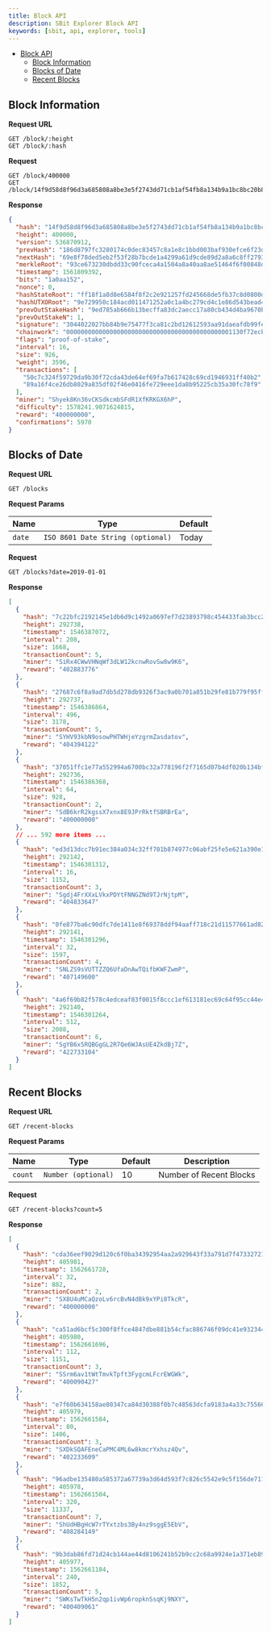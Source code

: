```yaml
---
title: Block API
description: SBit Explorer Block API
keywords: [sbit, api, explorer, tools]
---
```



- [Block API](#Block-API)
  - [Block Information](#Block-Information)
  - [Blocks of Date](#Blocks-of-Date)
  - [Recent Blocks](#Recent-Blocks)


## Block Information

**Request URL**
```
GET /block/:height
GET /block/:hash
```

**Request**
```
GET /block/400000
GET /block/14f9d58d8f96d3a685808a8be3e5f2743dd71cb1af54fb8a134b9a1bc8bc20b8
```

**Response**
```json
{
  "hash": "14f9d58d8f96d3a685808a8be3e5f2743dd71cb1af54fb8a134b9a1bc8bc20b8",
  "height": 400000,
  "version": 536870912,
  "prevHash": "186d8797fc3280174c0dec83457c8a1e8c1bbd003baf930efce6f23d6cf2ac5a",
  "nextHash": "69e8f78ded5eb2f53f28b7bcde1a4299a61d9cde89d2a8a6c8ff2793fc777119",
  "merkleRoot": "93ce673230dbdd33c90fceca4a1504a8a40aa8ae51464f6f00848d239f08e0b8",
  "timestamp": 1561809392,
  "bits": "1a0aa152",
  "nonce": 0,
  "hashStateRoot": "ff18f1a8d8e6584f8f2c2e921257fd245668de5fb37c8d0800de675eaf673d21",
  "hashUTXORoot": "9e729950c184acd011471252a0c1a4bc279cd4c1e86d543bead4af6df787b2dd",
  "prevOutStakeHash": "9ed785ab666b13becffa83dc2aecc17a80cb434d4ba9670be455e15e730a2d2d",
  "prevOutStakeN": 1,
  "signature": "3044022027bb84b9e75477f3ca81c2bd12612593aa91daeafdb99feef7bbd2b560fb16ba022049e9af798574c8cfc70cd145d9cb223beff9ebf3576eada1c508e21c4edade46",
  "chainwork": "0000000000000000000000000000000000000000000001130f72ecb5f976a847",
  "flags": "proof-of-stake",
  "interval": 16,
  "size": 926,
  "weight": 3596,
  "transactions": [
    "50c7c324f59729da9b30f72cda43de64ef69fa7b617428c69cd1946931ff40b2",
    "89a16f4ce26db8029a835df02f46e0416fe729eee1da8b95225cb35a30fc78f9"
  ],
  "miner": "Shyek8Kn36vCKSdkcmbSFdR1XfKRKGX6hP",
  "difficulty": 1578241.9071624815,
  "reward": "400000000",
  "confirmations": 5970
}
```


## Blocks of Date

**Request URL**
```
GET /blocks
```
**Request Params**
<table>
    <thead>
        <tr>
            <th>Name</th>
            <th>Type</th>
            <th>Default</th>
        </tr>
    </thead>
    <tbody>
        <tr>
            <td>
              <code>date</code>
            </td>
            <td>
              <code>ISO 8601 Date String (optional)</code>
            </td>
            <td>Today</td>
        </tr>
    </tbody>
</table>

**Request**
```
GET /blocks?date=2019-01-01
```

**Response**
```json
[
  {
    "hash": "7c22bfc2192145e1db6d9c1492a0697ef7d23893798c454433fab3bcc2c2b35d",
    "height": 292738,
    "timestamp": 1546387072,
    "interval": 208,
    "size": 1668,
    "transactionCount": 5,
    "miner": "SiRx4CWwVHNqWf3dLW12kcnwRovSw8w9K6",
    "reward": "402883776"
  },
  {
    "hash": "27687c6f8a9ad7db5d278db9326f3ac9a0b701a851b29fe81b779f95ff759056",
    "height": 292737,
    "timestamp": 1546386864,
    "interval": 496,
    "size": 3178,
    "transactionCount": 5,
    "miner": "SYHV93kbN9osowPHTWHjeYzgrmZasdatov",
    "reward": "404394122"
  },
  {
    "hash": "37051ffc1e77a552994a6700bc32a778196f2f7165d07b4df020b134bf662021",
    "height": 292736,
    "timestamp": 1546386368,
    "interval": 64,
    "size": 928,
    "transactionCount": 2,
    "miner": "SdB6krR2kgssX7xnx8E9JPrRktfSBRBrEa",
    "reward": "400000000"
  },
  // ... 592 more items ...
  {
    "hash": "ed3d13dcc7b91ec384a034c32ff701b874977c06abf25fe5e621a390e147f7f7",
    "height": 292142,
    "timestamp": 1546301312,
    "interval": 16,
    "size": 1152,
    "transactionCount": 3,
    "miner": "Sgdj4FrXXxLVkxPDYtFNNGZNd9TJrNjtpM",
    "reward": "404833647"
  },
  {
    "hash": "0fe877ba6c90dfc7de1411e8f69378ddf94aaff718c21d11577661ad82898da1",
    "height": 292141,
    "timestamp": 1546301296,
    "interval": 32,
    "size": 1597,
    "transactionCount": 4,
    "miner": "SNLZS9sVUTTZZQ6UfaDnAwTQifbKWFZwmP",
    "reward": "407149600"
  },
  {
    "hash": "4a6f69b82f578c4edceaf03f0015f8ccc1ef613181ec69c64f95cc44e4c6ddc2",
    "height": 292140,
    "timestamp": 1546301264,
    "interval": 512,
    "size": 2008,
    "transactionCount": 6,
    "miner": "SgYB6x5RQBGgGL2R7Qe6WJAsUE4ZkdBj7Z",
    "reward": "422733104"
  }
]
```


## Recent Blocks

**Request URL**
```
GET /recent-blocks
```
**Request Params**
<table>
    <thead>
        <tr>
            <th>Name</th>
            <th>Type</th>
            <th>Default</th>
            <th>Description</th>
        </tr>
    </thead>
    <tbody>
        <tr>
            <td>
              <code>count</code>
            </td>
            <td>
              <code>Number (optional)</code>
            </td>
            <td>10</td>
            <td>Number of Recent Blocks</td>
        </tr>
    </tbody>
</table>

**Request**
```
GET /recent-blocks?count=5
```

**Response**
```json
[
  {
    "hash": "cda36eef9029d120c6f0ba34392954aa2a929643f33a791d7f47332721a7ab86",
    "height": 405981,
    "timestamp": 1562661728,
    "interval": 32,
    "size": 882,
    "transactionCount": 2,
    "miner": "SX8U4uMCaQzoLv6rcBvN4dBk9xYPi8TkcR",
    "reward": "400000000"
  },
  {
    "hash": "ca51ad6bcf5c300f8ffce4847dbe881b54cfac886746f09dc41e9323447f2ca2",
    "height": 405980,
    "timestamp": 1562661696,
    "interval": 112,
    "size": 1151,
    "transactionCount": 3,
    "miner": "SSrm6av1tWtTmvkTpft3FygcmLFcrEWGWk",
    "reward": "400090427"
  },
  {
    "hash": "e7f60b634158ae80347ca84d30388f0b7c48563dcfa9183a4a33c755668636fb",
    "height": 405979,
    "timestamp": 1562661584,
    "interval": 80,
    "size": 1406,
    "transactionCount": 3,
    "miner": "SXDkSQAFEneCaPMC4ML6w8kmcrYxhsz4Qv",
    "reward": "402233609"
  },
  {
    "hash": "96adbe135480a585372a67739a3d64d593f7c826c5542e9c5f156de711a7df81",
    "height": 405978,
    "timestamp": 1562661504,
    "interval": 320,
    "size": 11337,
    "transactionCount": 7,
    "miner": "ShUdHBgHcW7rTYxtzbs3By4nz9sggE5EbV",
    "reward": "408284149"
  },
  {
    "hash": "9b3dab86fd71d24cb144ae44d8106241b52b9cc2c68a9924e1a371eb897ed4fe",
    "height": 405977,
    "timestamp": 1562661184,
    "interval": 240,
    "size": 1852,
    "transactionCount": 5,
    "miner": "SWKsTwTkH5n2qp1ivWp6ropknSsqKj9NXY",
    "reward": "400409061"
  }
]
```
